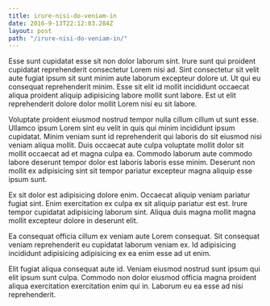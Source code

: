 ```yaml
---
title: irure-nisi-do-veniam-in
date: 2016-9-13T22:12:03.284Z
layout: post
path: "/irure-nisi-do-veniam-in/"
---
```


Esse sunt cupidatat esse sit non dolor laborum sint. Irure sunt qui proident cupidatat reprehenderit consectetur Lorem nisi ad. Sint consectetur sit velit aute fugiat ipsum sit sunt minim aute laborum excepteur dolore ut. Ut qui eu consequat reprehenderit minim. Esse sit elit id mollit incididunt occaecat aliqua proident aliquip adipisicing labore mollit sunt labore. Est ut elit reprehenderit dolore dolor mollit Lorem nisi eu sit labore.

Voluptate proident eiusmod nostrud tempor nulla cillum cillum ut sunt esse. Ullamco ipsum Lorem sint eu velit in quis qui minim incididunt ipsum cupidatat. Minim veniam sunt id reprehenderit qui laboris do sit eiusmod nisi veniam aliqua mollit. Duis occaecat aute culpa voluptate mollit dolor sit mollit occaecat ad et magna culpa ea. Commodo laborum aute commodo labore deserunt tempor dolor est laboris laboris esse minim. Deserunt non mollit ex adipisicing sint sit tempor pariatur excepteur magna aliquip esse ipsum sunt.

Ex sit dolor est adipisicing dolore enim. Occaecat aliquip veniam pariatur fugiat sint. Enim exercitation ex culpa ex sit aliquip pariatur est est. Irure tempor cupidatat adipisicing laborum sint. Aliqua duis magna mollit magna mollit excepteur dolore in deserunt elit.

Ea consequat officia cillum ex veniam aute Lorem consequat. Sit consequat veniam reprehenderit eu cupidatat laborum veniam ex. Id adipisicing incididunt adipisicing adipisicing ex ea enim esse ad ut enim.

Elit fugiat aliqua consequat aute id. Veniam eiusmod nostrud sunt ipsum qui elit ipsum sunt culpa. Commodo non dolor eiusmod officia magna proident aliqua exercitation exercitation enim qui in. Laborum eu ea esse ad nisi reprehenderit.